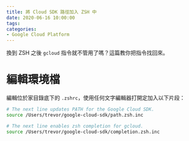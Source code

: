 ```yaml
---
title: 將 Cloud SDK 路徑加入 ZSH 中
date: 2020-06-16 10:00:00
tags:
categories:
- Google Cloud Platform
---
```

換到 ZSH 之後 `gcloud` 指令就不管用了嗎？這篇教你把指令找回來。
<!--more-->
# 編輯環境檔
編輯位於家目錄底下的 `.zshrc`，使用任何文字編輯器打開定加入以下片段：

```bash
# The next line updates PATH for the Google Cloud SDK.
source /Users/trevor/google-cloud-sdk/path.zsh.inc

# The next line enables zsh completion for gcloud.
source /Users/trevor/google-cloud-sdk/completion.zsh.inc
```